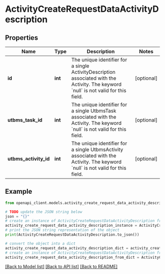 # ActivityCreateRequestDataActivityDescription


## Properties

Name | Type | Description | Notes
------------ | ------------- | ------------- | -------------
**id** | **int** | The unique identifier for a single ActivityDescription associated with the Activity. The keyword &#x60;null&#x60; is not valid for this field. | [optional] 
**utbms_task_id** | **int** | The unique identifier for a single UtbmsTask associated with the Activity. The keyword &#x60;null&#x60; is not valid for this field. | [optional] 
**utbms_activity_id** | **int** | The unique identifier for a single UtbmsActivity associated with the Activity. The keyword &#x60;null&#x60; is not valid for this field. | [optional] 

## Example

```python
from openapi_client.models.activity_create_request_data_activity_description import ActivityCreateRequestDataActivityDescription

# TODO update the JSON string below
json = "{}"
# create an instance of ActivityCreateRequestDataActivityDescription from a JSON string
activity_create_request_data_activity_description_instance = ActivityCreateRequestDataActivityDescription.from_json(json)
# print the JSON string representation of the object
print(ActivityCreateRequestDataActivityDescription.to_json())

# convert the object into a dict
activity_create_request_data_activity_description_dict = activity_create_request_data_activity_description_instance.to_dict()
# create an instance of ActivityCreateRequestDataActivityDescription from a dict
activity_create_request_data_activity_description_from_dict = ActivityCreateRequestDataActivityDescription.from_dict(activity_create_request_data_activity_description_dict)
```
[[Back to Model list]](../README.md#documentation-for-models) [[Back to API list]](../README.md#documentation-for-api-endpoints) [[Back to README]](../README.md)


